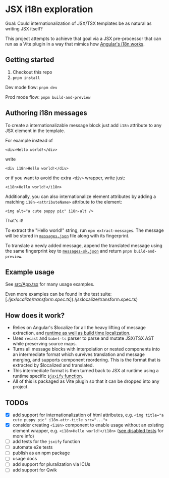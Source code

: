 # JSX i18n exploration

Goal: Could internationalization of JSX/TSX templates be as natural as writing JSX itself?

This project attempts to achieve that goal via a JSX pre-processor that can run as a Vite plugin in a way that mimics how [Angular's i18n works](https://angular.dev/guide/i18n/prepare).

## Getting started

1. Checkout this repo
2. `pnpm install`

Dev mode flow:
`pnpm dev`

Prod mode flow:
`pnpm build-and-preview`


## Authoring i18n messages

To create a internationalizable message block just add `i18n` attribute to any JSX element in the template.

For example instead of

```tsx
<div>Hello world!</div>
```

write

```tsx
<div i18n>Hello world!</div>
```

or if you want to avoid the extra `<div>` wrapper, write just:

```tsx
<i18n>Hello world!</i18n>
```

Additionally, you can also internationalize element attributes by adding a matching `i18n-<attributeName>` attribute to the element:

```tsx
<img alt="a cute puppy pic" i18n-alt />
```

That's it!

To extract the "Hello world!" string, run `npm extract-messages`.
The message will be stored in [`messages.json`](./messages.json) file along with its fingerprint.

To translate a newly added message, append the translated message using the same fingerprint key to [`messages-sk.json`](./messages-sk.json) and return `pnpm build-and-preview`.

## Example usage

See [src/App.tsx](./src/App.tsx#L57-L165) for many usage examples.

Even more examples can be found in the test suite: [./jsx$localize/transform.spec.ts](./jsx$localize/transform.spec.ts)


## How does it work?

- Relies on Angular's $localize for all the heavy lifting of message extraction, and [runtime as well as build time localization](https://qwik.dev/docs/integrations/i18n/#runtime-vs-compile-time-translation).
- Uses `recast` and `babel-ts` parser to parse and mutate JSX/TSX AST while preserving source maps.
- Turns all message blocks with interpolation or nested components into an intermediate format which survives translation and message merging, and supports component reordering. This is the format that is extracted by $localized and translated.
- This intermediate format is then turned back to JSX at runtime using a runtime specific [`$jsxify` function](./jsx$localize/react/jsxify.ts).
- All of this is packaged as Vite plugin so that it can be dropped into any project.


## TODOs

- [x] add support for internationalization of html attributes, e.g. `<img title="a cute puppy pic" i18n-attr-title src="...">`
- [x] consider creating `<i18n>` component to enable usage without an existing element wrapper, e.g. `<i18n>Hello world!</i18n>` ([see disabled tests](https://github.com/flarelabs-net/jsx-i18n-exploration/blob/0ee307d4e0d66c5862779e08503e99dd3b52a627/jsx%24localize/transform.spec.ts#L51-L76) for more info)
- [ ] add tests for the `jsxify` function
- [ ] automate e2e tests
- [ ] publish as an npm package
- [ ] usage docs
- [ ] add support for pluralization via ICUs
- [ ] add support for Qwik
